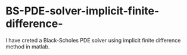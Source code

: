 # BS-PDE-solver-implicit-finite-difference-
I have creted a Black-Scholes PDE solver using implicit finite difference method in matlab.
